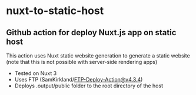 # nuxt-to-static-host
## Github action for deploy Nuxt.js app on static host 
This action uses Nuxt static website generation to generate a static website (note that this is not possible with server-side rendering apps)

 - Tested on Nuxt 3
 - Uses FTP (SamKirkland/FTP-Deploy-Action@v4.3.4)
 - Deploys .output/public folder to the root directory of the host
